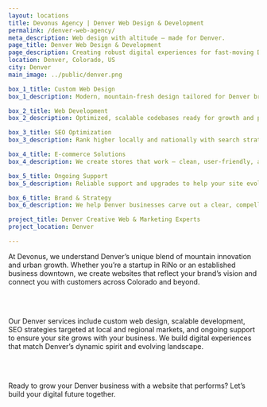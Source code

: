 ```yaml
---
layout: locations
title: Devonus Agency | Denver Web Design & Development
permalink: /denver-web-agency/
meta_description: Web design with altitude — made for Denver.
page_title: Denver Web Design & Development
page_description: Creating robust digital experiences for fast-moving Denver brands.
location: Denver, Colorado, US
city: Denver
main_image: ../public/denver.png

box_1_title: Custom Web Design
box_1_description: Modern, mountain-fresh design tailored for Denver brands who want to stand tall online.

box_2_title: Web Development
box_2_description: Optimized, scalable codebases ready for growth and performance.

box_3_title: SEO Optimization
box_3_description: Rank higher locally and nationally with search strategies made for Colorado markets.

box_4_title: E-commerce Solutions
box_4_description: We create stores that work — clean, user-friendly, and ready to convert.

box_5_title: Ongoing Support
box_5_description: Reliable support and upgrades to help your site evolve over time.

box_6_title: Brand & Strategy
box_6_description: We help Denver businesses carve out a clear, compelling digital presence.

project_title: Denver Creative Web & Marketing Experts
project_location: Denver

---
```


At Devonus, we understand Denver’s unique blend of mountain innovation and urban growth. Whether you’re a startup in RiNo or an established business downtown, we create websites that reflect your brand’s vision and connect you with customers across Colorado and beyond.

<br>  
<br>

Our Denver services include custom web design, scalable development, SEO strategies targeted at local and regional markets, and ongoing support to ensure your site grows with your business. We build digital experiences that match Denver’s dynamic spirit and evolving landscape.

<br>  
<br>

Ready to grow your Denver business with a website that performs? Let’s build your digital future together.
